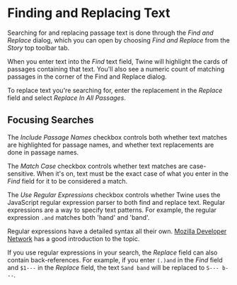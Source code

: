 # Finding and Replacing Text

Searching for and replacing passage text is done through the _Find and Replace_
dialog, which you can open by choosing _Find and Replace_ from the _Story_ top
toolbar tab.

When you enter text into the _Find_ text field, Twine will highlight the cards
of passages containing that text. You'll also see a numeric count of matching
passages in the corner of the Find and Replace dialog.

To replace text you're searching for, enter the replacement in the _Replace_
field and select _Replace In All Passages_.

## Focusing Searches

The _Include Passage Names_ checkbox controls both whether text matches are
highlighted for passage names, and whether text replacements are done in passage
names.

The _Match Case_ checkbox controls whether text matches are case-sensitive. When
it's on, text must be the exact case of what you enter in the _Find_ field for
it to be considered a match.

The _Use Regular Expressions_ checkbox controls whether Twine uses the
JavaScript regular expression parser to both find and replace text. Regular
expressions are a way to specify text patterns. For example, the regular
expression `.and` matches both 'hand' and 'band'.

Regular expressions have a detailed syntax all their own. [Mozilla Developer
Network](https://developer.mozilla.org/en-US/docs/Web/JavaScript/Guide/Regular_Expressions)
has a good introduction to the topic.

If you use regular expressions in your search, the _Replace_ field can also
contain back-references. For example, if you enter `(.)and` in the _Find_ field
and `$1---` in the _Replace_ field, the text `Sand band` will be replaced to
`S--- b---`.
